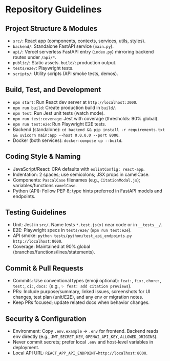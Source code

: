 # Repository Guidelines

## Project Structure & Modules
- `src/`: React app (components, contexts, services, utils, styles).
- `backend/`: Standalone FastAPI service (`main.py`).
- `api/`: Vercel serverless FastAPI entry (`index.py`) mirroring backend routes under `/api/*`.
- `public/`: Static assets. `build/`: production output.
- `tests/e2e/`: Playwright tests.
- `scripts/`: Utility scripts (API smoke tests, demos).

## Build, Test, and Development
- `npm start`: Run React dev server at `http://localhost:3000`.
- `npm run build`: Create production build in `build/`.
- `npm test`: Run Jest unit tests (watch mode).
- `npm run test:coverage`: Jest with coverage (thresholds: 90% global).
- `npm run test:e2e`: Run Playwright E2E tests.
- Backend (standalone): `cd backend && pip install -r requirements.txt && uvicorn main:app --host 0.0.0.0 --port 8000`.
- Docker (both services): `docker-compose up --build`.

## Coding Style & Naming
- JavaScript/React: CRA defaults with `eslintConfig: react-app`.
- Indentation: 2 spaces; use semicolons; JSX props in camelCase.
- Components: `PascalCase` filenames (e.g., `CitationModal.js`); variables/functions `camelCase`.
- Python (API): Follow PEP 8; type hints preferred in FastAPI models and endpoints.

## Testing Guidelines
- Unit: Jest in `src/`. Name tests `*.test.js(x)` near code or in `__tests__/`.
- E2E: Playwright specs in `tests/e2e/` (`npm run test:e2e`).
- API smoke: `python tests/python/test_api_endpoints.py http://localhost:8000`.
- Coverage: Maintained at 90% global (branches/functions/lines/statements).

## Commit & Pull Requests
- Commits: Use conventional types (emoji optional): `feat:`, `fix:`, `chore:`, `test:`, `ci:`, `docs:` (e.g., `✨ feat: add citation previews`).
- PRs: Include purpose/summary, linked issues, screenshots for UI changes, test plan (unit/E2E), and any env or migration notes.
- Keep PRs focused; update related docs when behavior changes.

## Security & Configuration
- Environment: Copy `.env.example` → `.env` for frontend. Backend reads env directly (e.g., `JWT_SECRET_KEY`, `OPENAI_API_KEY`, `ALLOWED_ORIGINS`).
- Never commit secrets; prefer local `.env` and host-level variables in deployment.
- Local API URL: `REACT_APP_API_ENDPOINT=http://localhost:8000`.
